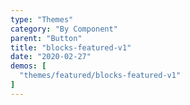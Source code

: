 ```yaml
---
type: "Themes"
category: "By Component"
parent: "Button"
title: "blocks-featured-v1"
date: "2020-02-27"
demos: [
  "themes/featured/blocks-featured-v1"
]
---
```

